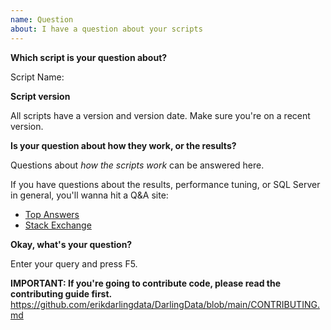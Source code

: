 ```yaml
---
name: Question
about: I have a question about your scripts
---
```


**Which script is your question about?**

Script Name:

**Script version**

All scripts have a version and version date. Make sure you're on a recent version.

**Is your question about how they work, or the results?**

Questions about *how the scripts work* can be answered here. 

If you have questions about the results, performance tuning, or SQL Server in general, you'll wanna hit a Q&A site:

 * [Top Answers](https://topanswers.xyz/databases)
 * [Stack Exchange](https://dba.stackexchange.com/)

**Okay, what's your question?**

Enter your query and press F5.

**IMPORTANT: If you're going to contribute code, please read the contributing guide first.**
https://github.com/erikdarlingdata/DarlingData/blob/main/CONTRIBUTING.md
